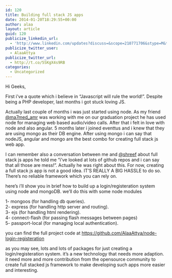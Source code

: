 ```yaml
---
id: 120
title: Building full stack JS apps
date: 2014-01-20T18:29:55+00:00
author: alaa
layout: article
guid: 120
publicize_linkedin_url:
  - 'http://www.linkedin.com/updates?discuss=&scope=210771706&stype=M&topic=5831100098205356032&type=U&a=kmHs'
publicize_twitter_user:
  - AlaaAttya
publicize_twitter_url:
  - http://t.co/5SKgX4s9RB
categories:
  - Uncategorized
---
```

Hi Geeks,

First i&#8217;ve a quote which i believe in &#8220;Javascript will rule the world!&#8221;. Despite being a PHP developer, last months i got stuck loving JS.

Actually last couple of months i was just started using node. As my friend <a href="https://twitter.com/ma7med_amr" target="_blank" rel="noopener">@ma7med_amr</a> was working with me on our graduation project he has used node for managing web based audio/video calls. After that i felt in love with node and also angular. 5 months later i joined eventtus and i knew that they are using mongo as their DB engine. After using mongo i can say that nodeJS, angular and mongo are the best combo for creating full stack js web app. 

I can remember also a conversation between me and <a href="https://twitter.com/shreef" target="_blank" rel="noopener">@shreef</a> about full stack js apps he told me &#8220;i&#8217;ve looked at lots of github repos and i can say that all those are mess!&#8221;. Actually he was right about this. For now, creating a full stack js app is not a good idea. IT&#8217;S REALLY A BIG HASSLE to do so. There&#8217;s no reliable framework which you can rely on.

here&#8217;s i&#8217;ll show you in brief how to build up a login/registeration system using node and mongoDB. we&#8217;ll do this with some node modules

1- mongoos (for handling db queries).  
2- express (for handling http server and routing).  
3- ejs (for handling html rendering).  
4- connect-flash (for passing flash messages between pages)  
5- passport-local (for managing local authentication).

you can find the full project code at <a href="https://github.com/AlaaAttya/node-login-registeration" target="_blank" rel="noopener">https://github.com/AlaaAttya/node-login-registeration</a>

as you may see, lots and lots of packages for just creating a login/registeration system. it&#8217;s a new technology that needs more adaption.  
it need more and more contribution from the opensource community to create full stacked js framework to make developing such apps more easier and interesting.